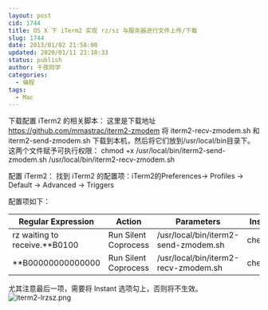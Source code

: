 ```yaml
---
layout: post
cid: 1744
title: OS X 下 iTerm2 实现 rz/sz 与服务器进行文件上传/下载
slug: 1744
date: 2013/01/02 21:58:00
updated: 2020/01/11 23:18:33
status: publish
author: 千夜同学
categories: 
  - 编程
tags: 
  - Mac
---
```



下载配置 iTerm2 的相关脚本：
这里是下载地址  https://github.com/mmastrac/iterm2-zmodem
将 iterm2-recv-zmodem.sh 和 iterm2-send-zmodem.sh 下载到本机，然后将它们放到/usr/local/bin目录下。
这两个文件赋予可执行权限：
chmod +x /usr/local/bin/iterm2-send-zmodem.sh /usr/local/bin/iterm2-recv-zmodem.sh

配置 iTerm2：
找到 iTerm2 的配置项：iTerm2的Preferences-> Profiles -> Default -> Advanced -> Triggers

配置项如下：

Regular Expression | Action | Parameters | Instant
-----|-----|-----|-----
rz waiting to receive.\*\*B0100 | Run Silent Coprocess | /usr/local/bin/iterm2-send-zmodem.sh | checked
\*\*B00000000000000 | Run Silent Coprocess | /usr/local/bin/iterm2-recv-zmodem.sh | checked

尤其注意最后一项，需要将 Instant 选项勾上，否则将不生效。
![iterm2-lrzsz.png][1]

  [1]: http://70data.net/usr/uploads/2018/01/1303897536.png